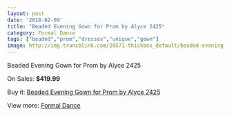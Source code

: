 ```yaml
---
layout: post
date: '2018-02-09'
title: "Beaded Evening Gown for Prom by Alyce 2425"
category: Formal Dance
tags: ["beaded","prom","dresses","unique","gown"]
image: http://img.transblink.com/20571-thickbox_default/beaded-evening-gown-for-prom-by-alyce-2425.jpg
---
```

Beaded Evening Gown for Prom by Alyce 2425

On Sales: **$419.99**
<a href="https://www.transblink.com/en/formal-dance/6505-beaded-evening-gown-for-prom-by-alyce-2425.html"><amp-img layout="responsive" width="600" height="600" src="//img.transblink.com/20571-thickbox_default/beaded-evening-gown-for-prom-by-alyce-2425.jpg" alt="Beaded Evening Gown for Prom by Alyce 2425 0" /></a>
<a href="https://www.transblink.com/en/formal-dance/6505-beaded-evening-gown-for-prom-by-alyce-2425.html"><amp-img layout="responsive" width="600" height="600" src="//img.transblink.com/20574-thickbox_default/beaded-evening-gown-for-prom-by-alyce-2425.jpg" alt="Beaded Evening Gown for Prom by Alyce 2425 1" /></a>
<a href="https://www.transblink.com/en/formal-dance/6505-beaded-evening-gown-for-prom-by-alyce-2425.html"><amp-img layout="responsive" width="600" height="600" src="//img.transblink.com/20573-thickbox_default/beaded-evening-gown-for-prom-by-alyce-2425.jpg" alt="Beaded Evening Gown for Prom by Alyce 2425 2" /></a>
<a href="https://www.transblink.com/en/formal-dance/6505-beaded-evening-gown-for-prom-by-alyce-2425.html"><amp-img layout="responsive" width="600" height="600" src="//img.transblink.com/20572-thickbox_default/beaded-evening-gown-for-prom-by-alyce-2425.jpg" alt="Beaded Evening Gown for Prom by Alyce 2425 3" /></a>

Buy it: [Beaded Evening Gown for Prom by Alyce 2425](https://www.transblink.com/en/formal-dance/6505-beaded-evening-gown-for-prom-by-alyce-2425.html "Beaded Evening Gown for Prom by Alyce 2425")

View more: [Formal Dance](https://www.transblink.com/en/6-formal-dance "Formal Dance")